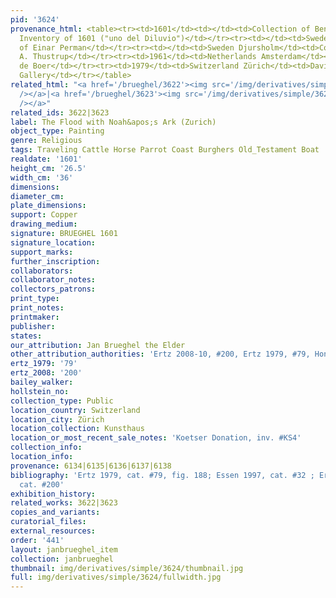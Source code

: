 ```yaml
---
pid: '3624'
provenance_html: <table><tr><td>1601</td><td></td><td>Collection of Benedetto Giustiniani
  Inventory of 1601 ("uno del Diluvio")</td></tr><tr><td></td><td>Sweden Stockholm</td><td>Collection
  of Einar Perman</td></tr><tr><td></td><td>Sweden Djursholm</td><td>Collection of
  A. Thustrup</td></tr><tr><td>1961</td><td>Netherlands Amsterdam</td><td>Gallery
  de Boer</td></tr><tr><td>1979</td><td>Switzerland Zürich</td><td>David M. Koetser
  Gallery</td></tr></table>
related_html: "<a href='/brueghel/3622'><img src='/img/derivatives/simple/3622/thumbnail.jpg'
  /></a>|<a href='/brueghel/3623'><img src='/img/derivatives/simple/3623/thumbnail.jpg'
  /></a>"
related_ids: 3622|3623
label: The Flood with Noah&apos;s Ark (Zurich)
object_type: Painting
genre: Religious
tags: Traveling Cattle Horse Parrot Coast Burghers Old_Testament Boat
realdate: '1601'
height_cm: '26.5'
width_cm: '36'
dimensions:
diameter_cm:
plate_dimensions:
support: Copper
drawing_medium:
signature: BRUEGHEL 1601
signature_location:
support_marks:
further_inscription:
collaborators:
collaborator_notes:
collectors_patrons:
print_type:
print_notes:
printmaker:
publisher:
states:
our_attribution: Jan Brueghel the Elder
other_attribution_authorities: 'Ertz 2008-10, #200, Ertz 1979, #79, Honig database'
ertz_1979: '79'
ertz_2008: '200'
bailey_walker:
hollstein_no:
collection_type: Public
location_country: Switzerland
location_city: Zürich
location_collection: Kunsthaus
location_or_most_recent_sale_notes: 'Koetser Donation, inv. #KS4'
collection_info:
location_info:
provenance: 6134|6135|6136|6137|6138
bibliography: 'Ertz 1979, cat. #79, fig. 188; Essen 1997, cat. #32 ; Ertz 2008-10,
  cat. #200'
exhibition_history:
related_works: 3622|3623
copies_and_variants:
curatorial_files:
external_resources:
order: '441'
layout: janbrueghel_item
collection: janbrueghel
thumbnail: img/derivatives/simple/3624/thumbnail.jpg
full: img/derivatives/simple/3624/fullwidth.jpg
---
```

